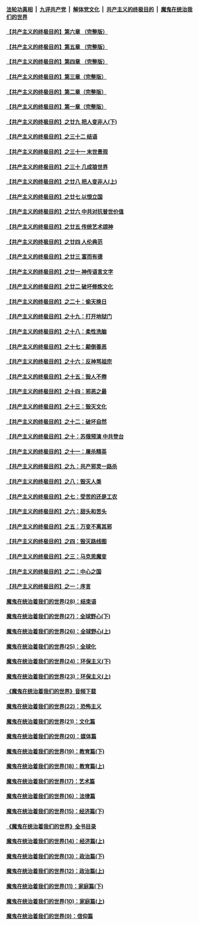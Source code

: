####  [法轮功真相](../../../../basic/blob/master/README.md?t=04081501) &nbsp;|&nbsp; [九评共产党](../../../../9ping.md/blob/master/README.md?t=04081501) &nbsp;|&nbsp; [解体党文化](../../../../jtdwh.md/blob/master/README.md?t=04081501)  &nbsp;|&nbsp; [共产主义的终极目的](../../../../gczydzjmd.md/blob/master/README.md?t=04081501) &nbsp;|&nbsp; [魔鬼在统治我们的世界](../../../../mgztzwmdsj.md/blob/master/README.md?t=04081501) 

#### [【共产主义的终极目的】第六章 （完整版）](../pages/nsc422/n11428913.md?t=04081501) 

#### [【共产主义的终极目的】第五章 （完整版）](../pages/nsc422/n11428912.md?t=04081501) 

#### [【共产主义的终极目的】第四章 （完整版）](../pages/nsc422/n11428907.md?t=04081501) 

#### [【共产主义的终极目的】第三章（完整版）](../pages/nsc422/n11428848.md?t=04081501) 

#### [【共产主义的终极目的】第二章（完整版）](../pages/nsc422/n11428831.md?t=04081501) 

#### [【共产主义的终极目的】第一章（完整版）](../pages/nsc422/n11417651.md?t=04081501) 

#### [【共产主义的终极目的】之廿九 把人变非人(下)](../pages/nsc422/n11344140.md?t=04081501) 

#### [【共产主义的终极目的】之三十二 结语](../pages/nsc422/n11360535.md?t=04081501) 

#### [【共产主义的终极目的】之三十一 末世景观](../pages/nsc422/n11351129.md?t=04081501) 

#### [【共产主义的终极目的】之三十 几成狼世界](../pages/nsc422/n11348280.md?t=04081501) 

#### [【共产主义的终极目的】之廿八 把人变非人(上)](../pages/nsc422/n11340492.md?t=04081501) 

#### [【共产主义的终极目的】之廿七 以恨立国](../pages/nsc422/n11336944.md?t=04081501) 

#### [【共产主义的终极目的】之廿六 中共对抗普世价值](../pages/nsc422/n11324785.md?t=04081501) 

#### [【共产主义的终极目的】之廿五 传统艺术颂神](../pages/nsc422/n11296396.md?t=04081501) 

#### [【共产主义的终极目的】之廿四 人伦典范](../pages/nsc422/n11296397.md?t=04081501) 

#### [【共产主义的终极目的】之廿三 富而有德](../pages/nsc422/n11283598.md?t=04081501) 

#### [【共产主义的终极目的】之廿一 神传语言文字](../pages/nsc422/n11263265.md?t=04081501) 

#### [【共产主义的终极目的】之廿二 破坏修炼文化](../pages/nsc422/n11245728.md?t=04081501) 

#### [【共产主义的终极目的】之二十：偷天换日](../pages/nsc422/n11238846.md?t=04081501) 

#### [【共产主义的终极目的】之十九：打开地狱门](../pages/nsc422/n11206376.md?t=04081501) 

#### [【共产主义的终极目的】之十八：柔性洗脑](../pages/nsc422/n11199994.md?t=04081501) 

#### [【共产主义的终极目的】之十七：颠倒善恶](../pages/nsc422/n11179782.md?t=04081501) 

#### [【共产主义的终极目的】之十六：反神骂祖宗](../pages/nsc422/n11166798.md?t=04081501) 

#### [【共产主义的终极目的】之十五：毁人不倦](../pages/nsc422/n11166792.md?t=04081501) 

#### [【共产主义的终极目的】之十四：邪恶之最](../pages/nsc422/n11150249.md?t=04081501) 

#### [【共产主义的终极目的】之十三：毁灭文化](../pages/nsc422/n11135227.md?t=04081501) 

#### [【共产主义的终极目的】之十二：破坏自然](../pages/nsc422/n11135214.md?t=04081501) 

#### [【共产主义的终极目的】之十：苏俄预演 中共登台](../pages/nsc422/n11118424.md?t=04081501) 

#### [【共产主义的终极目的】之十一：屠杀精英](../pages/nsc422/n11118442.md?t=04081501) 

#### [【共产主义的终极目的】之九：共产邪灵一路杀](../pages/nsc422/n11114139.md?t=04081501) 

#### [【共产主义的终极目的】之八：毁灭人类](../pages/nsc422/n11108503.md?t=04081501) 

#### [【共产主义的终极目的】之七：受苦的还是工农](../pages/nsc422/n11101809.md?t=04081501) 

#### [【共产主义的终极目的】之六：甜头和苦头](../pages/nsc422/n11096971.md?t=04081501) 

#### [【共产主义的终极目的】之五：万变不离其邪](../pages/nsc422/n11091285.md?t=04081501) 

#### [【共产主义的终极目的】之四：毁灭路线图](../pages/nsc422/n11086284.md?t=04081501) 

#### [【共产主义的终极目的】之三：马克思魔变](../pages/nsc422/n11061941.md?t=04081501) 

#### [【共产主义的终极目的】之二：中心之国](../pages/nsc422/n11047728.md?t=04081501) 

#### [【共产主义的终极目的】之一：序言](../pages/nsc422/n11086077.md?t=04081501) 

#### [魔鬼在统治着我们的世界(28)：结束语](../pages/nsc422/n10936246.md?t=04081501) 

#### [魔鬼在统治着我们的世界(27)：全球野心(下)](../pages/nsc422/n10928319.md?t=04081501) 

#### [魔鬼在统治着我们的世界(26)：全球野心(上)](../pages/nsc422/n10900318.md?t=04081501) 

#### [魔鬼在统治着我们的世界(25)：全球化](../pages/nsc422/n10788205.md?t=04081501) 

#### [魔鬼在统治着我们的世界(24)：环保主义(下)](../pages/nsc422/n10695307.md?t=04081501) 

#### [魔鬼在统治着我们的世界(23)：环保主义(上)](../pages/nsc422/n10688613.md?t=04081501) 

#### [《魔鬼在统治着我们的世界》音频下载](../pages/nsc422/n10635553.md?t=04081501) 

#### [魔鬼在统治着我们的世界(22)：恐怖主义](../pages/nsc422/n10614727.md?t=04081501) 

#### [魔鬼在统治着我们的世界(21)：文化篇](../pages/nsc422/n10597706.md?t=04081501) 

#### [魔鬼在统治着我们的世界(20)：媒体篇](../pages/nsc422/n10586579.md?t=04081501) 

#### [魔鬼在统治着我们的世界(19)：教育篇(下)](../pages/nsc422/n10564808.md?t=04081501) 

#### [魔鬼在统治着我们的世界(18)：教育篇(上)](../pages/nsc422/n10526970.md?t=04081501) 

#### [魔鬼在统治着我们的世界(17)：艺术篇](../pages/nsc422/n10499093.md?t=04081501) 

#### [魔鬼在统治着我们的世界(16)：法律篇](../pages/nsc422/n10485969.md?t=04081501) 

#### [魔鬼在统治着我们的世界(15)：经济篇(下)](../pages/nsc422/n10469975.md?t=04081501) 

#### [《魔鬼在统治着我们的世界》全书目录](../pages/nsc422/n10464261.md?t=04081501) 

#### [魔鬼在统治着我们的世界(14)：经济篇(上)](../pages/nsc422/n10457370.md?t=04081501) 

#### [魔鬼在统治着我们的世界(13)：政治篇(下)](../pages/nsc422/n10448270.md?t=04081501) 

#### [魔鬼在统治着我们的世界(12)：政治篇(上)](../pages/nsc422/n10444576.md?t=04081501) 

#### [魔鬼在统治着我们的世界(11)：家庭篇(下)](../pages/nsc422/n10440961.md?t=04081501) 

#### [魔鬼在统治着我们的世界(10)：家庭篇(上)](../pages/nsc422/n10435448.md?t=04081501) 

#### [魔鬼在统治着我们的世界(9)：信仰篇](../pages/nsc422/n10432159.md?t=04081501) 

